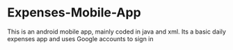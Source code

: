 # Expenses-Mobile-App
This is an android mobile app, mainly coded in java and xml. Its a basic daily expenses app and uses Google accounts to sign in
